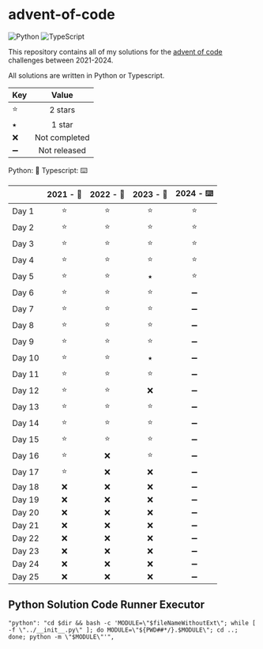 # advent-of-code

![Python](https://img.shields.io/badge/python-3670A0?style=for-the-badge&logo=python&logoColor=ffdd54) ![TypeScript](https://img.shields.io/badge/typescript-%23007ACC.svg?style=for-the-badge&logo=typescript&logoColor=white)

This repository contains all of my solutions for the [advent of code](https://adventofcode.com/) challenges between 2021-2024.

All solutions are written in Python or Typescript.

| Key |     Value     |
| --- | :-----------: |
| ⭐  |    2 stars    |
| ⭑   |    1 star     |
| ❌  | Not completed |
| ➖  | Not released  |

Python: 🐍 Typescript: ⌨️

|        | 2021 - 🐍 | 2022 - 🐍 | 2023 - 🐍 | 2024 - ⌨️ |
| ------ | :-------: | :-------: | :-------: | :-------: |
| Day 1  |    ⭐     |    ⭐     |    ⭐     |    ⭐     |
| Day 2  |    ⭐     |    ⭐     |    ⭐     |    ⭐     |
| Day 3  |    ⭐     |    ⭐     |    ⭐     |    ⭐     |
| Day 4  |    ⭐     |    ⭐     |    ⭐     |    ⭐     |
| Day 5  |    ⭐     |    ⭐     |     ⭑     |    ⭐     |
| Day 6  |    ⭐     |    ⭐     |    ⭐     |    ➖     |
| Day 7  |    ⭐     |    ⭐     |    ⭐     |    ➖     |
| Day 8  |    ⭐     |    ⭐     |    ⭐     |    ➖     |
| Day 9  |    ⭐     |    ⭐     |    ⭐     |    ➖     |
| Day 10 |    ⭐     |    ⭐     |     ⭑     |    ➖     |
| Day 11 |    ⭐     |    ⭐     |    ⭐     |    ➖     |
| Day 12 |    ⭐     |    ⭐     |    ❌     |    ➖     |
| Day 13 |    ⭐     |    ⭐     |    ⭐     |    ➖     |
| Day 14 |    ⭐     |    ⭐     |    ⭐     |    ➖     |
| Day 15 |    ⭐     |    ⭐     |    ⭐     |    ➖     |
| Day 16 |    ⭐     |    ❌     |    ⭐     |    ➖     |
| Day 17 |    ⭐     |    ❌     |    ❌     |    ➖     |
| Day 18 |    ❌     |    ❌     |    ❌     |    ➖     |
| Day 19 |    ❌     |    ❌     |    ❌     |    ➖     |
| Day 20 |    ❌     |    ❌     |    ❌     |    ➖     |
| Day 21 |    ❌     |    ❌     |    ❌     |    ➖     |
| Day 22 |    ❌     |    ❌     |    ❌     |    ➖     |
| Day 23 |    ❌     |    ❌     |    ❌     |    ➖     |
| Day 24 |    ❌     |    ❌     |    ❌     |    ➖     |
| Day 25 |    ❌     |    ❌     |    ❌     |    ➖     |

## Python Solution Code Runner Executor

```
"python": "cd $dir && bash -c 'MODULE=\"$fileNameWithoutExt\"; while [ -f \"../__init__.py\" ]; do MODULE=\"${PWD##*/}.$MODULE\"; cd ..; done; python -m \"$MODULE\"'",
```
